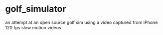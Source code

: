 # golf_simulator
an attempt at an open source golf sim using a video captured from iPhone 120 fps slow motion videos
